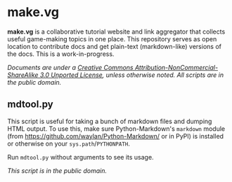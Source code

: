 make.vg
=======

**make.vg** is a collaborative tutorial website and link aggregator that collects useful game-making topics in one place.
This repository serves as open location to contribute docs and get plain-text (markdown-like) versions of the docs. This is a work-in-progress.

*Documents are under a [Creative Commons Attribution-NonCommercial-ShareAlike 3.0 Unported License](http://creativecommons.org/licenses/by-nc-sa/3.0/), unless otherwise noted. All scripts are in the public domain.*

mdtool.py
---------
This script is useful for taking a bunch of markdown files and dumping HTML output. To use this, make sure Python-Markdown's `markdown` module (from https://github.com/waylan/Python-Markdown/ or in PyPI) is installed or otherwise on your `sys.path`/`PYTHONPATH`.

Run `mdtool.py` without arguments to see its usage.

*This script is in the public domain.*